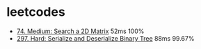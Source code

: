 # leetcodes

- [74. Medium: Search a 2D Matrix](./74.js) 52ms 100%
- [297. Hard: Serialize and Deserialize Binary Tree](./297.js) 88ms 99.67%
